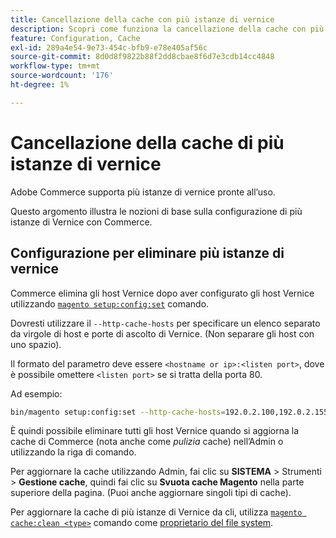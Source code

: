 ```yaml
---
title: Cancellazione della cache con più istanze di vernice
description: Scopri come funziona la cancellazione della cache con più istanze di Vernice.
feature: Configuration, Cache
exl-id: 289a4e54-9e73-454c-bfb9-e78e405af56c
source-git-commit: 8d0d8f9822b88f2dd8cbae8f6d7e3cdb14cc4848
workflow-type: tm+mt
source-wordcount: '176'
ht-degree: 1%

---
```


# Cancellazione della cache di più istanze di vernice

Adobe Commerce supporta più istanze di vernice pronte all’uso.

Questo argomento illustra le nozioni di base sulla configurazione di più istanze di Vernice con Commerce.

## Configurazione per eliminare più istanze di vernice

Commerce elimina gli host Vernice dopo aver configurato gli host Vernice utilizzando [`magento setup:config:set`](../../installation/tutorials/deployment.md) comando.

Dovresti utilizzare il `--http-cache-hosts` per specificare un elenco separato da virgole di host e porte di ascolto di Vernice. (Non separare gli host con uno spazio).

Il formato del parametro deve essere `<hostname or ip>:<listen port>`, dove è possibile omettere `<listen port>` se si tratta della porta 80.

Ad esempio:

```bash
bin/magento setup:config:set --http-cache-hosts=192.0.2.100,192.0.2.155:8080
```

È quindi possibile eliminare tutti gli host Vernice quando si aggiorna la cache di Commerce (nota anche come _pulizia_ cache) nell’Admin o utilizzando la riga di comando.

Per aggiornare la cache utilizzando Admin, fai clic su **SISTEMA** > Strumenti > **Gestione cache**, quindi fai clic su **Svuota cache Magento** nella parte superiore della pagina. (Puoi anche aggiornare singoli tipi di cache).

Per aggiornare la cache di più istanze di Vernice da cli, utilizza [`magento cache:clean <type>`](../cli/manage-cache.md#clean-and-flush-cache-types) comando come [proprietario del file system](../../installation/prerequisites/file-system/overview.md).
